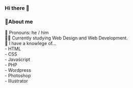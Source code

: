 ### Hi there 👋

<!--
**hkim111-collab/hkim111-collab** is a ✨ _special_ ✨ repository because its `README.md` (this file) appears on your GitHub profile.

Here are some ideas to get you started:

- 🔭 I’m currently working on ...
- 🌱 I’m currently learning ...
- 👯 I’m looking to collaborate on ...
- 🤔 I’m looking for help with ...
- 💬 Ask me about ...
- 📫 How to reach me: ...
- 😄 Pronouns: ...
- ⚡ Fun fact: ...
-->

### 🎰About me

🥊 Pronouns: he / him
<br>🧑‍💼 Currently studying Web Design and Web Development.
<br>🏹 I have a knowlege of...
<br> - HTML
<br> - CSS
<br> - Javascript
<br> - PHP
<br> - Wordpress
<br> - Photoshop
<br> - Illustrator
 
